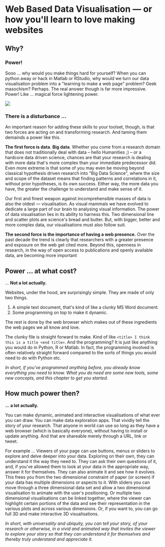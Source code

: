 # Web Based Data Visualisation — or how you'll learn to love making websites

## Why?

### Power!

Sooo ... why would you make things hard for yourself?  When you can python away or hack in Matlab or RStudio, why would we turn our data visualisation problem into a "learning to make a web page" problem?  Geek masochism?  Perhaps.  The real answer though is far more impressive.  Power!  Like ... magical force lightening power.

![](/images/darth_squirrel.jpg)

### There is a disturbance ...

An important reason for adding these skills to your toolset, though, is that two forces are acting on and transforming research.  And taming them demainds a power like this.

**The first force is data**.  **Big data**.  Whether you come from a research domain that does not traditionally deal with data – hello Humanities ;\) – or a hardcore data driven science, chances are that your research is dealing with more data that's more complex than your immediate predecessor did.  Even more extreme is that some of you may even be moving beyond classical hypothesis driven research into "Big Data Science", where the size and scope of the dataset means that finding patterns and correlations in it, without prior hypotheses, is its own success.  Either way, the more data you have, the greater the challenge to understand and make sense of it.

Our first and finest weapon against incomprehensible masses of data is also the oldest — visualisation.  As visual mammals we have evolved to dedicate a large part of our brain to analysing visual information.  The power of data visualisation lies in its ability to harness this.  Two dimensional line and scatter plots are science's bread and butter.  But, with bigger, better and more complex data, our visualisations must also follow suit.

**The second force is the importance of having a web presence.**  Over the past decade the trend is clearly that researchers with a greater presence and exposure on the web get cited more.  Beyond this, openness in research, in the way of open access to publications and openly available data, are becoming more important

## Power ... at what cost?

... **Not a lot actually.**

Websites, under the hood, are surprisingly simple.  They are made of only two things.

1. A simple text document,  that's kind of like a clunky MS Word document.  
2. Some programming on top to make it dynamic.  

The rest is done by the web browser which makes out of these ingredients the web pages we all know and love.

The clunky file is straight forward to make.  Kind of like `<title> I think this is a title <end title>`.  And the programming?  It is just like anything you would do in Python, R or Matlab.  In fact, the programming involved is often relatively straight forward compared to the sorts of things you would need to do with Python etc.

_In short, if you've programmed anything before, you already know everything you need to know.  What you do need are some new tools, some new concepts, and this chapter to get you started._

## How much power then?

**... a lot actually.**

You can make dynamic, animated and interactive visualisations of what ever you can draw.  You can make data exploration apps.  That vividly tell the story of your research.  That anyone in world can use so long as they have a web browser \(which is basically everyone\), without having to install or update anything.  And that are shareable merely through a URL, link or tweet.

For example ...  Viewers of your page can use buttons, menus or sliders to explore and delve deeper into your data.  Exploring on their own, they can understand it the way they need to.  They can ask their own questions of it, and, if you've allowed them to look at your data in the appropriate way, answer it for themselves.  They can also animate it and see how it evolves.  This frees you from the two dimensional constraint of paper \(or screen\) if your data has multiple dimensions or aspects to it.  With sliders you can move through a three dimensional data set and allow a two dimensional visualisation to animate with the user's positioning.  Or multiple two dimensional visualisations can be linked together, where the viewer can highlight certain portions of the data and see their representation in the various plots and across various dimensions.  Or, if you want to, you can go full 3D and make interactive 3D visualisations.

_In short, with universality and ubiquity, you can tell your story, of your research or otherwise, in a vivid and animated way that invites the viewer to explore your story so that they can understand it for themselves and thereby truly understand and appreciate it._


